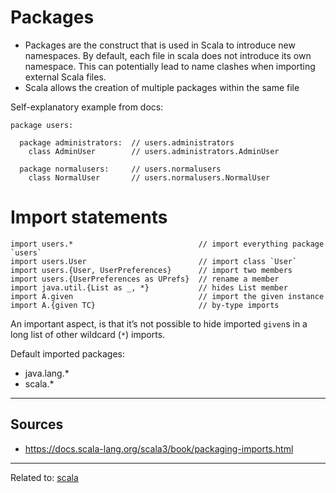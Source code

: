 # Packages
* Packages are the construct that is used in Scala to introduce new namespaces. By default, each file in scala does not introduce its own namespace. This can potentially lead to name clashes when importing external Scala files.
* Scala allows the creation of multiple packages within the same file

Self-explanatory example from docs:
```
package users:

  package administrators:  // users.administrators
    class AdminUser        // users.administrators.AdminUser

  package normalusers:     // users.normalusers
    class NormalUser       // users.normalusers.NormalUser
```

# Import statements

```
import users.*                            // import everything package `users`
import users.User                         // import class `User`
import users.{User, UserPreferences}      // import two members
import users.{UserPreferences as UPrefs}  // rename a member
import java.util.{List as _, *}           // hides List member
import A.given                            // import the given instance
import A.{given TC}                       // by-type imports
```

An important aspect, is that it’s not possible to hide imported `given`s in a long list of other wildcard (`*`) imports.

Default imported packages:
* java.lang.*
* scala.*

<hr>

## Sources
* https://docs.scala-lang.org/scala3/book/packaging-imports.html

<hr>

Related to: [scala](scala)